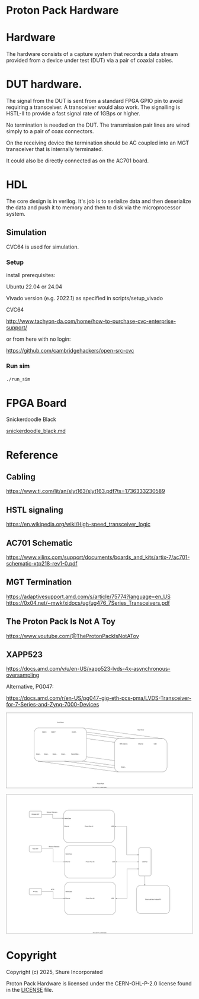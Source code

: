 # Proton Pack Hardware

# Hardware

The hardware consists of a capture system that records a data stream provided from a device under test (DUT) via a pair of coaxial cables.

# DUT hardware.

The signal from the DUT is sent from a standard FPGA GPIO pin to avoid requiring a transceiver. A transceiver would also work.
The signalling is HSTL-II to provide a fast signal rate of 1GBps or higher.

No termination is needed on the DUT. The transmission pair lines are wired simply to a pair of coax connectors.

On the receiving device the termination should be AC coupled into an MGT transceiver that is internally terminated.

It could also be directly connected as on the AC701 board.

# HDL 

The core design is in verilog. It's job is to serialize data and then deserialize the data and push it to memory and then to disk via the microprocessor system.

## Simulation

CVC64 is used for simulation.

### Setup

install prerequisites: 

Ubuntu 22.04 or 24.04

Vivado version (e.g. 2022.1) as specified in  scripts/setup_vivado

CVC64

http://www.tachyon-da.com/home/how-to-purchase-cvc-enterprise-support/

or from here with no login:

https://github.com/cambridgehackers/open-src-cvc

### Run sim

`./run_sim`

# FPGA Board

Snickerdoodle Black

[snickerdoodle_black.md](../doc/snickerdoodle_black.md)

# Reference

## Cabling
https://www.ti.com/lit/an/slyt163/slyt163.pdf?ts=1736333230589

## HSTL signaling
https://en.wikipedia.org/wiki/High-speed_transceiver_logic

## AC701 Schematic
https://www.xilinx.com/support/documents/boards_and_kits/artix-7/ac701-schematic-xtp218-rev1-0.pdf

## MGT Termination
https://adaptivesupport.amd.com/s/article/75774?language=en_US
https://0x04.net/~mwk/xidocs/ug/ug476_7Series_Transceivers.pdf

## The Proton Pack Is Not A Toy
https://www.youtube.com/@TheProtonPackIsNotAToy

## XAPP523

https://docs.amd.com/v/u/en-US/xapp523-lvds-4x-asynchronous-oversampling

Alternative, PG047:

https://docs.amd.com/r/en-US/pg047-gig-eth-pcs-pma/LVDS-Transceiver-for-7-Series-and-Zynq-7000-Devices



![UI](../doc/Proton_Pack_UI.drawio.svg)

![Sytem Block Diagram](../doc/System_Block_Diagram.drawio.svg)

# Copyright

Copyright (c) 2025, Shure Incorporated

Proton Pack Hardware is licensed under the CERN-OHL-P-2.0 license found in the [LICENSE](./LICENSE) file.

